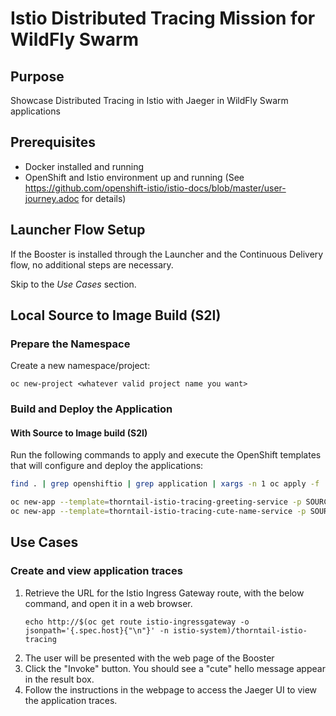 # Istio Distributed Tracing Mission for WildFly Swarm

## Purpose

Showcase Distributed Tracing in Istio with Jaeger in WildFly Swarm applications

## Prerequisites

* Docker installed and running
* OpenShift and Istio environment up and running (See https://github.com/openshift-istio/istio-docs/blob/master/user-journey.adoc for details)

## Launcher Flow Setup

If the Booster is installed through the Launcher and the Continuous Delivery flow, no additional steps are necessary.

Skip to the _Use Cases_ section.

## Local Source to Image Build (S2I)

### Prepare the Namespace

Create a new namespace/project:
```
oc new-project <whatever valid project name you want>
```

### Build and Deploy the Application

#### With Source to Image build (S2I)

Run the following commands to apply and execute the OpenShift templates that will configure and deploy the applications:
```bash
find . | grep openshiftio | grep application | xargs -n 1 oc apply -f

oc new-app --template=thorntail-istio-tracing-greeting-service -p SOURCE_REPOSITORY_URL=https://github.com/wildfly-swarm-openshiftio-boosters/wfswarm-istio-tracing -p SOURCE_REPOSITORY_REF=master -p SOURCE_REPOSITORY_DIR=greeting-service
oc new-app --template=thorntail-istio-tracing-cute-name-service -p SOURCE_REPOSITORY_URL=https://github.com/wildfly-swarm-openshiftio-boosters/wfswarm-istio-tracing -p SOURCE_REPOSITORY_REF=master -p SOURCE_REPOSITORY_DIR=cute-name-service
```

## Use Cases

### Create and view application traces

1. Retrieve the URL for the Istio Ingress Gateway route, with the below command, and open it in a web browser.
    ```
    echo http://$(oc get route istio-ingressgateway -o jsonpath='{.spec.host}{"\n"}' -n istio-system)/thorntail-istio-tracing
    ```
2. The user will be presented with the web page of the Booster
3. Click the "Invoke" button. You should see a "cute" hello message appear in the result box.
4. Follow the instructions in the webpage to access the Jaeger UI to view the application traces.
